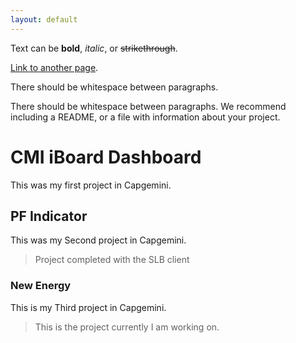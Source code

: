 ```yaml
---
layout: default
---
```


Text can be **bold**, _italic_, or ~~strikethrough~~.

[Link to another page](./another-page.html).

There should be whitespace between paragraphs.

There should be whitespace between paragraphs. We recommend including a README, or a file with information about your project.

# CMI iBoard Dashboard

This was my first project in Capgemini.

## PF Indicator

This was my Second project in Capgemini.
> Project completed with the SLB client

### New Energy

This is my Third project in Capgemini.
> This is the project currently I am working on.
